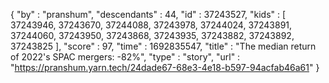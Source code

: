 {
  "by" : "pranshum",
  "descendants" : 44,
  "id" : 37243527,
  "kids" : [ 37243946, 37243670, 37244088, 37243978, 37244024, 37243891, 37244060, 37243950, 37243868, 37243935, 37243882, 37243892, 37243825 ],
  "score" : 97,
  "time" : 1692835547,
  "title" : "The median return of 2022's SPAC mergers: -82%",
  "type" : "story",
  "url" : "https://pranshum.yarn.tech/24dade67-68e3-4e18-b597-94acfab46a61"
}
